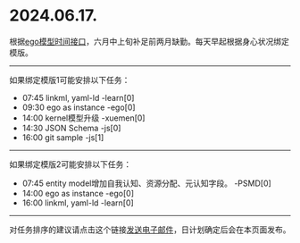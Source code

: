 # 2024.06.17.

根据[ego模型时间接口](https://gitee.com/hyg/blog/blob/master/timeflow.md)，六月中上旬补足前两月缺勤。每天早起根据身心状况绑定模版。

---
如果绑定模版1可能安排以下任务：

- 07:45	linkml, yaml-ld -learn[0]
- 09:30	ego as instance -ego[0]
- 14:00	kernel模型升级 -xuemen[0]
- 14:30	JSON Schema -js[0]
- 16:00	git sample -js[1]

---
如果绑定模版2可能安排以下任务：

- 07:45	entity model增加自我认知、资源分配、元认知字段。 -PSMD[0]
- 14:00	ego as instance -ego[0]
- 16:00	linkml, yaml-ld -learn[0]

---
对任务排序的建议请点击这个链接<a href="mailto:huangyg@mars22.com?subject=关于2024.06.17.任务排序的建议&body=date: 20240617%0D%0Afile: ../../blog/release/time/d.20240617.md%0D%0A---请勿修改邮件主题及以上内容---%0D%0A">发送电子邮件</a>，日计划确定后会在本页面发布。